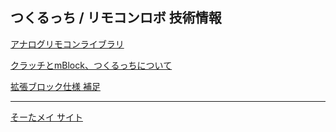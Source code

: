 ## つくるっち / リモコンロボ 技術情報
[アナログリモコンライブラリ](../../../analogRemote)

[クラッチとmBlock、つくるっちについて](Scratch_mBlock.md)

[拡張ブロック仕様 補足](extension.md)

----

[そーたメイ サイト](http://sohta02.web.fc2.com/familyday.html)
